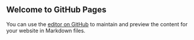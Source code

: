 ## Welcome to GitHub Pages

You can use the [editor on GitHub](https://github.com/patrick-richter/ml-projects/edit/gh-pages/index.md) to maintain and preview the content for your website in Markdown files.
